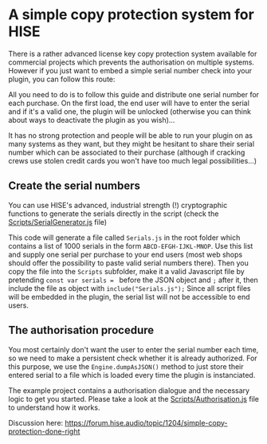 # A simple copy protection system for HISE

There is a rather advanced license key copy protection system available for commercial projects which prevents the authorisation on multiple systems. However if you just want to embed a simple serial number check into your plugin, you can follow this route:

All you need to do is to follow this guide and distribute one serial number for each purchase. On the first load, the end user will have to enter the serial and if it's a valid one, the plugin will be unlocked (otherwise you can think about ways to deactivate the plugin as you wish)...

It has no strong protection and people will be able to run your plugin on as many systems as they want, but they might be hesitant to share their serial number which can be associated to their purchase (although if cracking crews use stolen credit cards you won't have too much legal possibilities...)

## Create the serial numbers

You can use HISE's advanced, industrial strength (!) cryptographic functions to generate the serials directly in the script (check the [Scripts/SerialGenerator.js](Scripts/SerialGenerator.js) file)

This code will generate a file called `Serials.js` in the root folder which contains a list of 1000 serials in the form `ABCD-EFGH-IJKL-MNOP`. Use this list and supply one serial per purchase to your end users (most web shops should offer the possibility to paste valid serial numbers there). Then you copy the file into the `Scripts` subfolder, make it a valid Javascript file by pretending `const var serials = ` before the JSON object and `;` after it, then include the file as object with `include("Serials.js");` Since all script files will be embedded in the plugin, the serial list will not be accessible to end users.

## The authorisation procedure

You most certainly don't want the user to enter the serial number each time, so we need to make a persistent check whether it is already authorized. For this purpose, we use the `Engine.dumpAsJSON()` method to just store their entered serial to a file which is loaded every time the plugin is instanciated.

The example project contains a authorisation dialogue and the necessary logic to get you started. Please take a look at the [Scripts/Authorisation.js](Scripts/Authorisation.js) file to understand how it works.

Discussion here:
https://forum.hise.audio/topic/1204/simple-copy-protection-done-right
